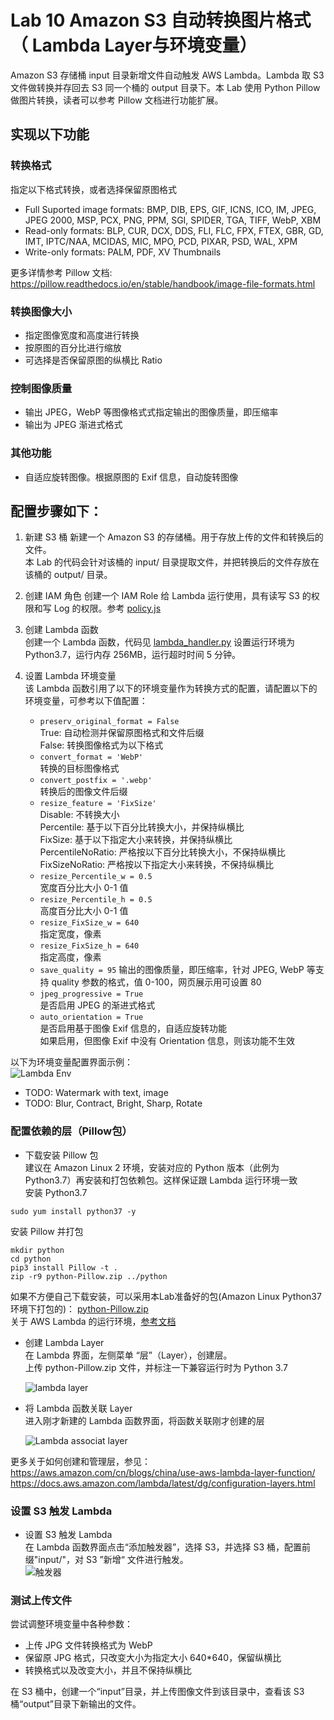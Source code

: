 # Lab 10 Amazon S3 自动转换图片格式（ Lambda Layer与环境变量）
Amazon S3 存储桶 input 目录新增文件自动触发 AWS Lambda。Lambda 取 S3 文件做转换并存回去 S3 同一个桶的 output 目录下。本 Lab 使用 Python Pillow 做图片转换，读者可以参考 Pillow 文档进行功能扩展。  
## 实现以下功能
### 转换格式
指定以下格式转换，或者选择保留原图格式
* Full Suported image formats: BMP, DIB, EPS, GIF, ICNS, ICO, IM, JPEG, JPEG 2000, MSP, PCX, PNG, PPM, SGI, SPIDER, TGA, TIFF, WebP, XBM
* Read-only formats: BLP, CUR, DCX, DDS, FLI, FLC, FPX, FTEX, GBR, GD, IMT, IPTC/NAA, MCIDAS, MIC, MPO, PCD, PIXAR, PSD, WAL, XPM
* Write-only formats: PALM, PDF, XV Thumbnails  

更多详情参考 Pillow 文档: https://pillow.readthedocs.io/en/stable/handbook/image-file-formats.html

### 转换图像大小
* 指定图像宽度和高度进行转换
* 按原图的百分比进行缩放
* 可选择是否保留原图的纵横比 Ratio

### 控制图像质量
* 输出 JPEG，WebP 等图像格式式指定输出的图像质量，即压缩率  
* 输出为 JPEG 渐进式格式

### 其他功能
* 自适应旋转图像。根据原图的 Exif 信息，自动旋转图像
   
## 配置步骤如下：  
1. 新建 S3 桶
新建一个 Amazon S3 的存储桶。用于存放上传的文件和转换后的文件。  
本 Lab 的代码会针对该桶的 input/ 目录提取文件，并把转换后的文件存放在该桶的 output/ 目录。  

2. 创建 IAM 角色
创建一个 IAM Role 给 Lambda 运行使用，具有读写 S3 的权限和写 Log 的权限。参考 [policy.js](./policy.js)

3. 创建 Lambda 函数  
创建一个 Lambda 函数，代码见 [lambda_handler.py](./lambda_handler.py)
设置运行环境为 Python3.7，运行内存 256MB，运行超时时间 5 分钟。  

4. 设置 Lambda 环境变量  
该 Lambda 函数引用了以下的环境变量作为转换方式的配置，请配置以下的环境变量，可参考以下值配置：  
    * `preserv_original_format = False`   
    True: 自动检测并保留原图格式和文件后缀  
    False: 转换图像格式为以下格式  
    * `convert_format = 'WebP'`  
    转换的目标图像格式  
    * `convert_postfix = '.webp'`  
    转换后的图像文件后缀  
    * `resize_feature = 'FixSize'`  
    Disable: 不转换大小   
    Percentile: 基于以下百分比转换大小，并保持纵横比    
    FixSize: 基于以下指定大小来转换，并保持纵横比   
    PercentileNoRatio: 严格按以下百分比转换大小，不保持纵横比   
    FixSizeNoRatio: 严格按以下指定大小来转换，不保持纵横比  
    * `resize_Percentile_w = 0.5`  
    宽度百分比大小 0-1 值  
    * `resize_Percentile_h = 0.5`  
    高度百分比大小 0-1 值  
    * `resize_FixSize_w = 640`  
    指定宽度，像素  
    * `resize_FixSize_h = 640`  
    指定高度，像素  
    * `save_quality = 95` 
    输出的图像质量，即压缩率，针对 JPEG, WebP 等支持 quality 参数的格式，值 0-100，网页展示用可设置 80  
    * `jpeg_progressive = True`  
    是否启用 JPEG 的渐进式格式  
    * `auto_orientation = True`  
    是否启用基于图像 Exif 信息的，自适应旋转功能  
    如果启用，但图像 Exif 中没有 Orientation 信息，则该功能不生效  
  
以下为环境变量配置界面示例：  
![Lambda Env](./img/img01.png)
  
* TODO: Watermark with text, image  
* TODO: Blur, Contract, Bright, Sharp, Rotate  
  
### 配置依赖的层（Pillow包）
* 下载安装 Pillow 包  
建议在 Amazon Linux 2 环境，安装对应的 Python 版本（此例为 Python3.7）再安装和打包依赖包。这样保证跟 Lambda 运行环境一致   
安装 Python3.7
```
sudo yum install python37 -y
```
安装 Pillow 并打包
```
mkdir python
cd python
pip3 install Pillow -t .
zip -r9 python-Pillow.zip ../python
```
如果不方便自己下载安装，可以采用本Lab准备好的包(Amazon Linux Python37环境下打包的)：
[python-Pillow.zip](./python-Pillow-6.2.1.zip)  
关于 AWS Lambda 的运行环境，[参考文档](https://docs.aws.amazon.com/zh_cn/lambda/latest/dg/lambda-runtimes.html)  

* 创建 Lambda Layer  
在 Lambda 界面，左侧菜单 “层”（Layer），创建层。  
上传 python-Pillow.zip 文件，并标注一下兼容运行时为 Python 3.7  
  
  ![lambda layer](./img/img02.png)

* 将 Lambda 函数关联 Layer  
  进入刚才新建的 Lambda 函数界面，将函数关联刚才创建的层  

  ![Lambda associat layer](./img/img03.png)

更多关于如何创建和管理层，参见：  
https://aws.amazon.com/cn/blogs/china/use-aws-lambda-layer-function/
https://docs.aws.amazon.com/lambda/latest/dg/configuration-layers.html

### 设置 S3 触发 Lambda
* 设置 S3 触发 Lambda  
在 Lambda 函数界面点击“添加触发器”，选择 S3，并选择 S3 桶，配置前缀"input/"，对 S3 ”新增“ 文件进行触发。  
![触发器](./img/img04.png)
  
### 测试上传文件  
尝试调整环境变量中各种参数：  
* 上传 JPG 文件转换格式为 WebP  
* 保留原 JPG 格式，只改变大小为指定大小 640*640，保留纵横比  
* 转换格式以及改变大小，并且不保持纵横比  

在 S3 桶中，创建一个“input”目录，并上传图像文件到该目录中，查看该 S3 桶“output”目录下新输出的文件。  
